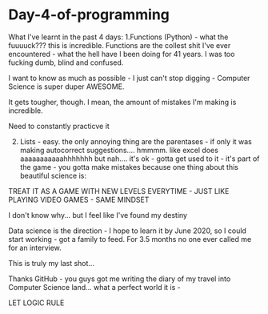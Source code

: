 # Day-4-of-programming
What I've learnt in the past 4 days:
1.Functions (Python) - what the fuuuuck??? this is incredible. Functions are the collest shit I've ever encountered - what the hell have I been doing for 41 years. I was too fucking dumb, blind and confused.

I want to know as much as possible - I just can't stop digging - Computer Science is super duper AWESOME.

It gets tougher, though. I mean, the amount of mistakes I'm making is incredible.

Need to constantly practicve it 

2. Lists - easy. the only annoying thing are the parentases - if only it was making autocorrect suggestions.... hmmmm. like excel does aaaaaaaaaaahhhhhhh
but nah.... it's ok - gotta get used to it - it's part of the game - you gotta make mistakes because one thing about this beautiful science is:

TREAT IT AS A GAME WITH NEW LEVELS EVERYTIME - JUST LIKE PLAYING VIDEO GAMES - SAME MINDSET

I don't know why... but I feel like I've found my destiny

Data science is the direction - I hope to learn it by June 2020, so I could start working - got a family to feed. For 3.5 months no one ever called me for an interview.

This is truly my last shot...

Thanks GitHub - you guys got me writing the diary of my travel into Computer Science land... what a perfect world it is -

LET LOGIC RULE
